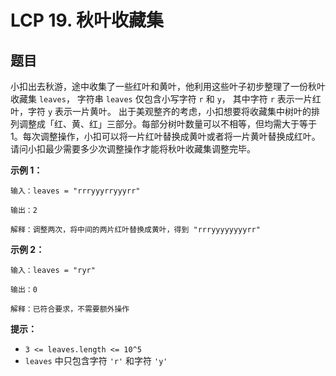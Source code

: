# LCP 19. 秋叶收藏集

## 题目

小扣出去秋游，途中收集了一些红叶和黄叶，他利用这些叶子初步整理了一份秋叶收藏集 `leaves`， 字符串 `leaves` 仅包含小写字符 `r` 和 `y`， 其中字符 `r` 表示一片红叶，字符 `y` 表示一片黄叶。
出于美观整齐的考虑，小扣想要将收藏集中树叶的排列调整成「红、黄、红」三部分。每部分树叶数量可以不相等，但均需大于等于 1。每次调整操作，小扣可以将一片红叶替换成黄叶或者将一片黄叶替换成红叶。请问小扣最少需要多少次调整操作才能将秋叶收藏集调整完毕。

**示例 1：**
```
输入：leaves = "rrryyyrryyyrr"

输出：2

解释：调整两次，将中间的两片红叶替换成黄叶，得到 "rrryyyyyyyyrr"
```
**示例 2：**
```
输入：leaves = "ryr"

输出：0

解释：已符合要求，不需要额外操作
```
**提示：**

- `3 <= leaves.length <= 10^5`
- `leaves` 中只包含字符 `'r'` 和字符 `'y'`